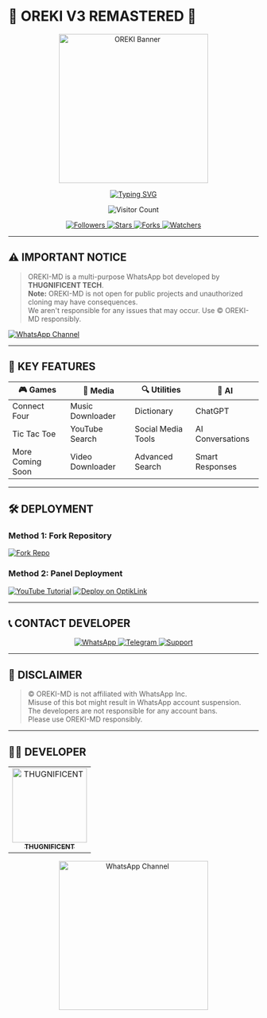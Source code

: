 # 🚀 OREKI V3 REMASTERED 🌼

<div align="center">
  <img src="https://files.catbox.moe/x9dc45.jpg" width="300" alt="OREKI Banner">
  
  <p align="center">
    <a href="https://git.io/typing-svg">
      <img src="https://readme-typing-svg.demolab.com?font=Fira+Code&weight=600&size=24&duration=3500&pause=1000&color=7A3EFF&center=true&width=500&lines=Next-Gen+WhatsApp+Automation;Powered+by+THUG+TECHIES%E2%84%A2;Multi-Device+Support;Released%3A+05%2F03%2F2025" alt="Typing SVG">
    </a>
  </p>

  <p align="center">
    <img src="https://profile-counter.glitch.me/{OTAKU-SYNTAX}/count.svg" alt="Visitor Count">
  </p>

  <p align="center">
    <a href="https://github.com/OTAKU-SYNTAX?tab=followers">
      <img alt="Followers" src="https://img.shields.io/github/followers/OTAKU-SYNTAX?color=red&style=for-the-badge">
    </a>
    <a href="https://github.com/OTAKU-SYNTAX/OREKI_V3_REMASTERED/stargazers">
      <img alt="Stars" src="https://img.shields.io/github/stars/OTAKU-SYNTAX/OREKI_V3_REMASTERED?color=blue&style=for-the-badge">
    </a>
    <a href="https://github.com/OTAKU-SYNTAX/OREKI_V3_REMASTERED/forks">
      <img alt="Forks" src="https://img.shields.io/github/forks/OTAKU-SYNTAX/OREKI_V3_REMASTERED?color=yellow&style=for-the-badge">
    </a>
    <a href="https://github.com/OTAKU-SYNTAX/OREKI_V3_REMASTERED/watchers">
      <img alt="Watchers" src="https://img.shields.io/github/watchers/OTAKU-SYNTAX/OREKI_V3_REMASTERED?color=blue&style=for-the-badge">
    </a>
  </p>
</div>

---

## ⚠️ IMPORTANT NOTICE
> OREKI-MD is a multi-purpose WhatsApp bot developed by **THUGNIFICENT TECH**.  
> **Note:** OREKI-MD is not open for public projects and unauthorized cloning may have consequences.  
> We aren't responsible for any issues that may occur. Use © OREKI-MD responsibly.

[![WhatsApp Channel](https://img.shields.io/badge/Join_WhatsApp_Channel-25D366?style=for-the-badge&logo=whatsapp&logoColor=white)](https://whatsapp.com/channel/0029VaoOiuwDp2QH070eTE01)

---

## 🌟 KEY FEATURES

<div align="center">
  
| 🎮 Games          | 🎵 Media          | 🔍 Utilities       | 🤖 AI              |
|-------------------|-------------------|--------------------|--------------------|
| Connect Four      | Music Downloader  | Dictionary         | ChatGPT            |
| Tic Tac Toe       | YouTube Search    | Social Media Tools | AI Conversations   |
| More Coming Soon  | Video Downloader  | Advanced Search    | Smart Responses    |

</div>

---

## 🛠️ DEPLOYMENT

### Method 1: Fork Repository
[![Fork Repo](https://img.shields.io/badge/FORK_REPOSITORY-black?style=for-the-badge&logo=github)](https://github.com/OTAKU-SYNTAX/OREKI_V3_REMASTERED/fork)

### Method 2: Panel Deployment
[![YouTube Tutorial](https://img.shields.io/badge/YOUTUBE_TUTORIAL-FF0000?style=for-the-badge&logo=youtube)](https://youtube.com/@thugtechies)
[![Deploy on OptikLink](https://img.shields.io/badge/DEPLOY_ON_OPTIKLINK-5865F2?style=for-the-badge&logo=discord)](https://optiklink.com/index?template=https://github.com/OTAKU-SYNTAX/OREKI_V3_REMASTERED)

---

## 📞 CONTACT DEVELOPER

<div align="center">
  <a href="https://wa.me/2347079059033">
    <img src="https://img.shields.io/badge/WhatsApp-25D366?style=for-the-badge&logo=whatsapp&logoColor=white" alt="WhatsApp">
  </a>
  <a href="https://t.me/Thugn1f1cent">
    <img src="https://img.shields.io/badge/Telegram-26A5E4?style=for-the-badge&logo=telegram&logoColor=white" alt="Telegram">
  </a>
  <a href="https://t.me/ASK_OF_HIM">
    <img src="https://img.shields.io/badge/Support_Telegram-26A5E4?style=for-the-badge&logo=telegram&logoColor=white" alt="Support">
  </a>
</div>

---

## 📌 DISCLAIMER
> © OREKI-MD is not affiliated with WhatsApp Inc.  
> Misuse of this bot might result in WhatsApp account suspension.  
> The developers are not responsible for any account bans.  
> Please use OREKI-MD responsibly.

---

## 👨‍💻 DEVELOPER

<table align="center">
  <tr>
    <td align="center">
      <a href="https://github.com/OTAKU-SYNTAX">
        <img src="https://i.imgur.com/GOO1Riz.jpeg" width="150" alt="THUGNIFICENT">
        <br>
        <sub><b>THUGNIFICENT</b></sub>
      </a>
    </td>
  </tr>
</table>

<div align="center">
  <a href="https://whatsapp.com/channel/0029VaoOiuwDp2QH070eTE01">
    <img src="https://i.imgur.com/NvTBtw0.jpeg" width="300" alt="WhatsApp Channel">
  </a>
</div>